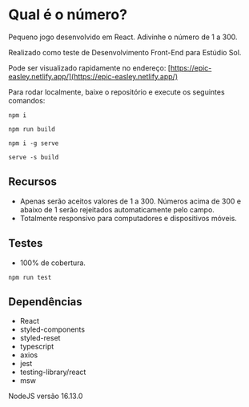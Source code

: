 # Qual é o número?

Pequeno jogo desenvolvido em React. Adivinhe o número de 1 a 300.

Realizado como teste de Desenvolvimento Front-End para Estúdio Sol.

Pode ser visualizado rapidamente no endereço: [https://epic-easley.netlify.app/](https://epic-easley.netlify.app/)

Para rodar localmente, baixe o repositório e execute os seguintes comandos:

```
npm i

npm run build

npm i -g serve

serve -s build
```

## Recursos

- Apenas serão aceitos valores de 1 a 300. Números acima de 300 e abaixo de 1 serão rejeitados automaticamente pelo campo.
- Totalmente responsivo para computadores e dispositivos móveis.

## Testes

- 100% de cobertura.

```
npm run test
```

## Dependências

- React
- styled-components
- styled-reset
- typescript
- axios
- jest
- testing-library/react
- msw

NodeJS versão 16.13.0
